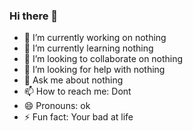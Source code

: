 ### Hi there 👋



- 🔭 I’m currently working on nothing
- 🌱 I’m currently learning nothing
- 👯 I’m looking to collaborate on nothing
- 🤔 I’m looking for help with nothing
- 💬 Ask me about nothing
- 📫 How to reach me: Dont
- 😄 Pronouns: ok
- ⚡ Fun fact: Your bad at life
